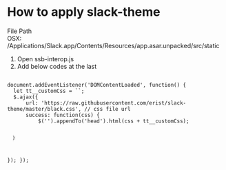 <h1>How to apply slack-theme</h1>

File Path<br>
  OSX: /Applications/Slack.app/Contents/Resources/app.asar.unpacked/src/static

1. Open ssb-interop.js
2. Add below codes at the last

<pre><code>
document.addEventListener('DOMContentLoaded', function() {
  let tt__customCss = ``;
  $.ajax({
      url: 'https://raw.githubusercontent.com/erist/slack-theme/master/black.css', // css file url
      success: function(css) {
          $('<style></style>').appendTo('head').html(css + tt__customCss);
      }   
  });
});
</code></pre>
